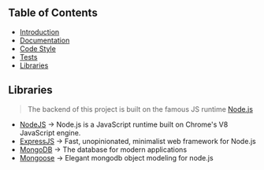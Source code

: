 
## Table of Contents

*   [Introduction](#introduction)
*   [Documentation](#documentation)
*   [Code Style](#codestyle)
*   [Tests](#tests)
*   [Libraries](#library)

## Libraries

> The backend of this project is built on the famous JS runtime [ Node.js](https://nodejs.org/en/)

*   [ NodeJS](https://nodejs.org/en/) -> Node.js is a JavaScript runtime built on Chrome's V8 JavaScript engine.
*   [ ExpressJS](https://expressjs.com/) -> Fast, unopinionated, minimalist web framework for Node.js
*   [ MongoDB](https://www.mongodb.com/) -> The database for modern applications
*   [ Mongoose](https://mongoosejs.com/) -> Elegant mongodb object modeling for node.js
